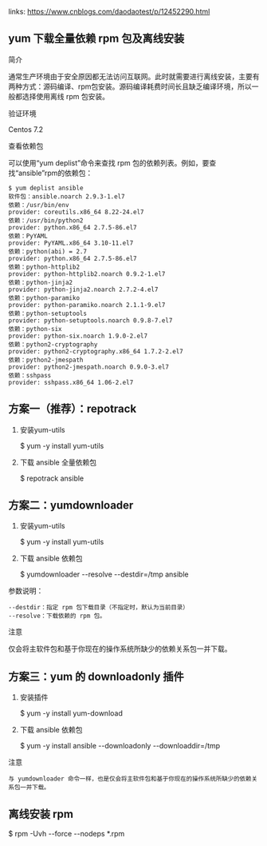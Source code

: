 
links:
https://www.cnblogs.com/daodaotest/p/12452290.html

## yum 下载全量依赖 rpm 包及离线安装

简介

通常生产环境由于安全原因都无法访问互联网。此时就需要进行离线安装，主要有两种方式：源码编译、rpm包安装。源码编译耗费时间长且缺乏编译环境，所以一般都选择使用离线 rpm 包安装。

验证环境

Centos 7.2

查看依赖包

可以使用“yum deplist”命令来查找 rpm 包的依赖列表。例如，要查找“ansible”rpm的依赖包：

```
$ yum deplist ansible
软件包：ansible.noarch 2.9.3-1.el7
依赖：/usr/bin/env
provider: coreutils.x86_64 8.22-24.el7
依赖：/usr/bin/python2
provider: python.x86_64 2.7.5-86.el7
依赖：PyYAML
provider: PyYAML.x86_64 3.10-11.el7
依赖：python(abi) = 2.7
provider: python.x86_64 2.7.5-86.el7
依赖：python-httplib2
provider: python-httplib2.noarch 0.9.2-1.el7
依赖：python-jinja2
provider: python-jinja2.noarch 2.7.2-4.el7
依赖：python-paramiko
provider: python-paramiko.noarch 2.1.1-9.el7
依赖：python-setuptools
provider: python-setuptools.noarch 0.9.8-7.el7
依赖：python-six
provider: python-six.noarch 1.9.0-2.el7
依赖：python2-cryptography
provider: python2-cryptography.x86_64 1.7.2-2.el7
依赖：python2-jmespath
provider: python2-jmespath.noarch 0.9.0-3.el7
依赖：sshpass
provider: sshpass.x86_64 1.06-2.el7

```

 
## 方案一（推荐）：repotrack

1. 安装yum-utils

    $ yum -y install yum-utils

2. 下载 ansible 全量依赖包

    $ repotrack ansible

## 方案二：yumdownloader

1. 安装yum-utils

    $ yum -y install yum-utils

2. 下载 ansible 依赖包

    $ yumdownloader --resolve --destdir=/tmp ansible

参数说明：

    --destdir：指定 rpm 包下载目录（不指定时，默认为当前目录）
    --resolve：下载依赖的 rpm 包。
注意

仅会将主软件包和基于你现在的操作系统所缺少的依赖关系包一并下载。

## 方案三：yum 的 downloadonly 插件

1. 安装插件

    $ yum -y install yum-download

2. 下载 ansible 依赖包

    $ yum -y install ansible --downloadonly --downloaddir=/tmp

注意

    与 yumdownloader 命令一样，也是仅会将主软件包和基于你现在的操作系统所缺少的依赖关系包一并下载。

## 离线安装 rpm

$ rpm -Uvh --force --nodeps *.rpm

